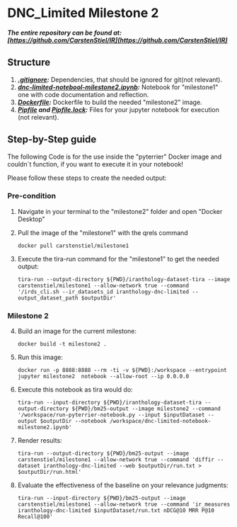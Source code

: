# DNC_Limited Milestone 2

***The entire repository can be found at: [https://github.com/CarstenStiel/IR](https://github.com/CarstenStiel/IR)***

## Structure

1. ***[.gitignore](.gitignore):*** Dependencies, that should be ignored for git(not relevant).
2. ***[dnc-limited-notebool-milestone2.ipynb](dnc-limited-notebook-milestone2.ipynb):*** Notebook for "milestone1" one with code documentation and reflection.
3. ***[Dockerfile](Dockerfile):*** Dockerfile to build the needed "milestone2" image.
4. ***[Pipfile](Pipfile) and [Pipfile.lock](Pipfile.lock):*** Files for your jupyter notebook for execution (not relevant).

## Step-by-Step guide

The following Code is for the use inside the "pyterrier" Docker image and couldn´t function, if you want to execute it in your notebook!

Please follow these steps to create the needed output:

### Pre-condition

1. Navigate in your terminal to the "milestone2" folder and open "Docker Desktop"

2. Pull the image of the "milestone1" with the qrels command
    ```
    docker pull carstenstiel/milestone1
    ```
3. Execute the tira-run command for the "milestone1" to get the needed output:
    ```
    tira-run --output-directory ${PWD}/iranthology-dataset-tira --image carstenstiel/milestone1 --allow-network true --command '/irds_cli.sh --ir_datasets_id iranthology-dnc-limited --output_dataset_path $outputDir'
    ```
   
### Milestone 2

4. Build an image for the current milestone:
    ```
    docker build -t milestone2 .
    ```
5. Run this image:
    ```
    docker run -p 8888:8888 --rm -ti -v ${PWD}:/workspace --entrypoint jupyter milestone2  notebook --allow-root --ip 0.0.0.0
    ```
6. Execute this notebook as tira would do:
    ```
    tira-run --input-directory ${PWD}/iranthology-dataset-tira --output-directory ${PWD}/bm25-output --image milestone2 --command '/workspace/run-pyterrier-notebook.py --input $inputDataset --output $outputDir --notebook /workspace/dnc-limited-notebook-milestone2.ipynb'
    ```
7. Render results:
    ```
    tira-run --output-directory ${PWD}/bm25-output --image carstenstiel/milestone1 --allow-network true --command 'diffir --dataset iranthology-dnc-limited --web $outputDir/run.txt > $outputDir/run.html'
    ```
8. Evaluate the effectiveness of the baseline on your relevance judgments:
    ```
    tira-run --input-directory ${PWD}/bm25-output --image carstenstiel/milestone1 --allow-network true --command 'ir_measures iranthology-dnc-limited $inputDataset/run.txt nDCG@10 MRR P@10 Recall@100'
    ```
